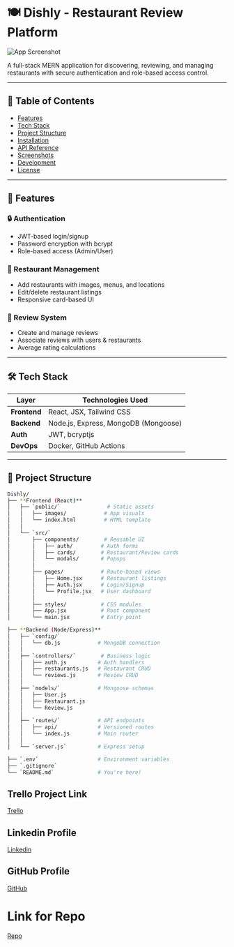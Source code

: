 # 🍽️ Dishly - Restaurant Review Platform

![App Screenshot](public/asset/images/mainScreen.png)

A full-stack MERN application for discovering, reviewing, and managing restaurants with secure authentication and role-based access control.

---

## 📜 Table of Contents
- [Features](#-features)
- [Tech Stack](#-tech-stack)
- [Project Structure](#-project-structure)
- [Installation](#-installation)
- [API Reference](#-api-reference)
- [Screenshots](#-screenshots)
- [Development](#-development)
- [License](#-license)

---

## 🌟 Features
### 🔒 Authentication
- JWT-based login/signup
- Password encryption with bcrypt
- Role-based access (Admin/User)

### 🏨 Restaurant Management
- Add restaurants with images, menus, and locations
- Edit/delete restaurant listings
- Responsive card-based UI

### 📝 Review System
- Create and manage reviews
- Associate reviews with users & restaurants
- Average rating calculations

---

## 🛠️ Tech Stack
| Layer        | Technologies Used                     |
|--------------|---------------------------------------|
| **Frontend** | React, JSX, Tailwind CSS              |
| **Backend**  | Node.js, Express, MongoDB (Mongoose)  |
| **Auth**     | JWT, bcryptjs                         |
| **DevOps**   | Docker, GitHub Actions                |

---

## 📂 Project Structure
```bash
Dishly/
├── **Frontend (React)**  
│   ├── `public/`               # Static assets  
│   │   ├── images/            # App visuals  
│   │   └── index.html         # HTML template  
│   │  
│   └── `src/`  
│       ├── components/        # Reusable UI  
│       │   ├── auth/         # Auth forms  
│       │   ├── cards/        # Restaurant/Review cards  
│       │   └── modals/       # Popups  
│       │  
│       ├── pages/            # Route-based views  
│       │   ├── Home.jsx      # Restaurant listings  
│       │   ├── Auth.jsx      # Login/Signup  
│       │   └── Profile.jsx   # User dashboard  
│       │  
│       ├── styles/           # CSS modules  
│       ├── App.jsx           # Root component  
│       └── main.jsx          # Entry point  

├── **Backend (Node/Express)**  
│   ├── `config/`              
│   │   └── db.js            # MongoDB connection  
│   │  
│   ├── `controllers/`        # Business logic  
│   │   ├── auth.js          # Auth handlers  
│   │   ├── restaurants.js   # Restaurant CRUD  
│   │   └── reviews.js       # Review CRUD  
│   │  
│   ├── `models/`            # Mongoose schemas  
│   │   ├── User.js  
│   │   ├── Restaurant.js  
│   │   └── Review.js  
│   │  
│   ├── `routes/`            # API endpoints  
│   │   ├── api/             # Versioned routes  
│   │   └── index.js         # Main router  
│   │  
│   └── `server.js`          # Express setup  

├── `.env`                   # Environment variables  
├── `.gitignore`  
└── `README.md`              # You're here!  
```

## Trello Project Link
[Trello](https://trello.com/invite/b/688b3054cf1dba1f9fee2d2d/ATTI41e0411ac8a0ac689155bb894e2b54fb2E66F765/restaurant-project-week-2)

## Linkedin Profile
[Linkedin](www.linkedin.com/in/salman-alhashime)

## GitHub Profile 
[GitHub](https://github.com/xpo1256)

# Link for Repo
[Repo]()
